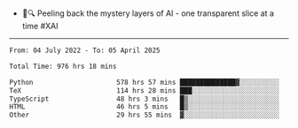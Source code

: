 - 🧅🔍 Peeling back the mystery layers of AI - one transparent slice at a time #XAI

---

<!--START_SECTION:waka-->

```txt
From: 04 July 2022 - To: 05 April 2025

Total Time: 976 hrs 18 mins

Python                     578 hrs 57 mins ██████████████▓░░░░░░░░░░   59.30 %
TeX                        114 hrs 28 mins ███░░░░░░░░░░░░░░░░░░░░░░   11.73 %
TypeScript                 48 hrs 3 mins   █▒░░░░░░░░░░░░░░░░░░░░░░░   04.92 %
HTML                       46 hrs 5 mins   █▒░░░░░░░░░░░░░░░░░░░░░░░   04.72 %
Other                      29 hrs 55 mins  ▓░░░░░░░░░░░░░░░░░░░░░░░░   03.06 %
```

<!--END_SECTION:waka-->
